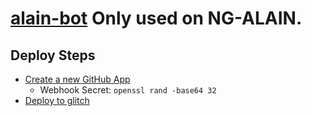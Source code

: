 # [alain-bot](https://github.com/apps/alain-bot) Only used on NG-ALAIN.

## Deploy Steps

- [Create a new GitHub App](https://github.com/settings/apps/new)
    - Webhook Secret: `openssl rand -base64 32`
- [Deploy to glitch](https://glitch.com/)
